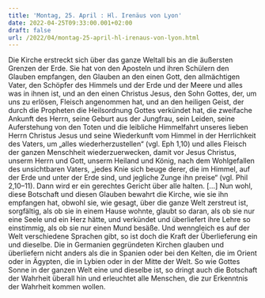 ```yaml
---
title: 'Montag, 25. April : Hl. Irenäus von Lyon'
date: 2022-04-25T09:33:00.001+02:00
draft: false
url: /2022/04/montag-25-april-hl-irenaus-von-lyon.html
---
```


Die Kirche erstreckt sich über das ganze Weltall bis an die äußersten Grenzen der Erde. Sie hat von den Aposteln und ihren Schülern den Glauben empfangen, den Glauben an den einen Gott, den allmächtigen Vater, den Schöpfer des Himmels und der Erde und der Meere und alles was in ihnen ist, und an den einen Christus Jesus, den Sohn Gottes, der, um uns zu erlösen, Fleisch angenommen hat, und an den heiligen Geist, der durch die Propheten die Heilsordnung Gottes verkündet hat, die zweifache Ankunft des Herrn, seine Geburt aus der Jungfrau, sein Leiden, seine Auferstehung von den Toten und die leibliche Himmelfahrt unseres lieben Herrn Christus Jesus und seine Wiederkunft vom Himmel in der Herrlichkeit des Vaters, um „alles wiederherzustellen“ (vgl. Eph 1,10) und alles Fleisch der ganzen Menschheit wiederzuerwecken, damit vor Jesus Christus, unserm Herrn und Gott, unserm Heiland und König, nach dem Wohlgefallen des unsichtbaren Vaters, „jedes Knie sich beuge derer, die im Himmel, auf der Erde und unter der Erde sind, und jegliche Zunge ihn preise“ (vgl. Phil 2,10–11). Dann wird er ein gerechtes Gericht über alle halten. \[…\] Nun wohl, diese Botschaft und diesen Glauben bewahrt die Kirche, wie sie ihn empfangen hat, obwohl sie, wie gesagt, über die ganze Welt zerstreut ist, sorgfältig, als ob sie in einem Hause wohnte, glaubt so daran, als ob sie nur eine Seele und ein Herz hätte, und verkündet und überliefert ihre Lehre so einstimmig, als ob sie nur einen Mund besäße. Und wenngleich es auf der Welt verschiedene Sprachen gibt, so ist doch die Kraft der Überlieferung ein und dieselbe. Die in Germanien gegründeten Kirchen glauben und überliefern nicht anders als die in Spanien oder bei den Kelten, die im Orient oder in Ägypten, die in Lybien oder in der Mitte der Welt. So wie Gottes Sonne in der ganzen Welt eine und dieselbe ist, so dringt auch die Botschaft der Wahrheit überall hin und erleuchtet alle Menschen, die zur Erkenntnis der Wahrheit kommen wollen.